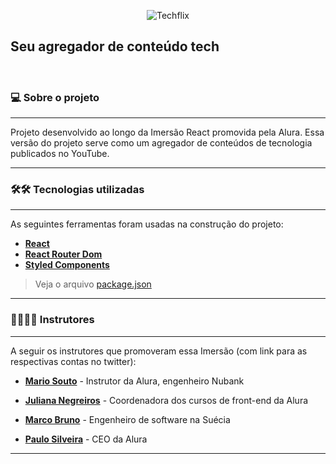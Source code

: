 
<p align="center">
   <img src="https://fontmeme.com/permalink/200728/f742058aa7b0e1cb02c9bf0671b9e191.png" alt="Techflix"/>
</p>

<h4 align="center">

   Seu agregador de conteúdo tech
   ----------------------------------

</h4>


</br>



### 💻 Sobre o projeto
------------
Projeto desenvolvido ao longo da Imersão React promovida pela Alura. Essa versão do projeto serve como um agregador de conteúdos de tecnologia publicados no YouTube.
______

### 🛠🛠 Tecnologias utilizadas
------------
As seguintes ferramentas foram usadas na construção do projeto:

-  **[React](https://reactjs.org/)**
-  **[React Router Dom](https://github.com/ReactTraining/react-router/tree/master/packages/react-router-dom)**
- **[Styled Components](https://github.com/styled-components/styled-components)**

> Veja o arquivo  [package.json](https://github.com/fagnerzulin/techflix/blob/master/package.json)

______________
### 👩‍🏫👨‍🏫 Instrutores
------------
A seguir os instrutores que promoveram essa Imersão (com link para as respectivas contas no twitter):

- **[Mario Souto](https://twitter.com/omariosouto)** - Instrutor da Alura, engenheiro Nubank

- **[Juliana Negreiros](https://twitter.com/juunegreiros)** - Coordenadora dos cursos de front-end da Alura

- **[Marco Bruno](https://twitter.com/marcobrunodev)** - Engenheiro de software na Suécia

- **[Paulo Silveira](https://twitter.com/paulo_caelum)** - CEO da Alura
_________________
